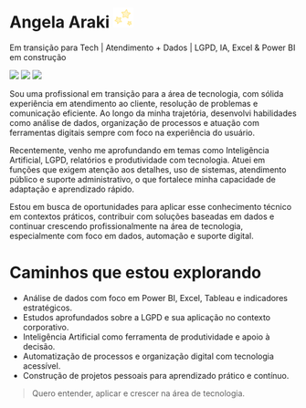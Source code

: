 <!--
**ArakiAngela/ArakiAngela** is a ✨ _special_ ✨ repository because its `README.md` (this file) appears on your GitHub profile.

Here are some ideas to get you started:

- 🔭 I’m currently working on ...
- 🌱 I’m currently learning ...
- 👯 I’m looking to collaborate on ...
- 🤔 I’m looking for help with ...
- 💬 Ask me about ...
- 📫 How to reach me: ...
- 😄 Pronouns: ...
- ⚡ Fun fact: ...
-->
# Angela Araki  <img src="https://github.com/ArakiAngela/ArakiAngela/blob/main/giphy.gif" width="35" />

Em transição para Tech | Atendimento + Dados | LGPD, IA, Excel & Power BI em construção

<p>
  <a href="mailto:angela.gabrielly.marques.araki@gmail.com?subject=[GitHub]%20🔥%20Prise%20de%20contact&body=Bonjour%20Stan%2C%0A%0AJe%20viens%20vers%20toi%20aujourd%27hui%20apr%C3%A8s%20avoir%20vu%20ton%20profil%20GitHub%20pour%20..."><img src="https://img.shields.io/badge/e‑mail-D14836.svg?style=for-the-badge&logo=GMail&logoColor=white"/></a>
  <a href="https://www.instagram.com/angela_araki/"><img src="https://img.shields.io/badge/instagram-E4405F.svg?style=for-the-badge&logo=instagram&logoColor=white"/></a>
  <a href="https://www.linkedin.com/in/angela-araki/"><img src="https://img.shields.io/badge/linkedin-0077B5.svg?style=for-the-badge&logo=linkedin&logoColor=white"/></a>
</p>

Sou uma profissional em transição para a área de tecnologia, com sólida experiência em atendimento ao cliente, resolução de problemas e comunicação eficiente. Ao longo da minha trajetória, desenvolvi habilidades como análise de dados, organização de processos e atuação com ferramentas digitais sempre com foco na experiência do usuário.

Recentemente, venho me aprofundando em temas como Inteligência Artificial, LGPD, relatórios e produtividade com tecnologia. Atuei em funções que exigem atenção aos detalhes, uso de sistemas, atendimento público e suporte administrativo, o que fortalece minha capacidade de adaptação e aprendizado rápido.

Estou em busca de oportunidades para aplicar esse conhecimento técnico em contextos práticos, contribuir com soluções baseadas em dados e continuar crescendo profissionalmente na área de tecnologia, especialmente com foco em dados, automação e suporte digital.

# Caminhos que estou explorando
- Análise de dados com foco em Power BI, Excel, Tableau e indicadores estratégicos.  
- Estudos aprofundados sobre a LGPD e sua aplicação no contexto corporativo.  
- Inteligência Artificial como ferramenta de produtividade e apoio à decisão.  
- Automatização de processos e organização digital com tecnologia acessível.  
- Construção de projetos pessoais para aprendizado prático e contínuo.

> Quero entender, aplicar e crescer na área de tecnologia.
